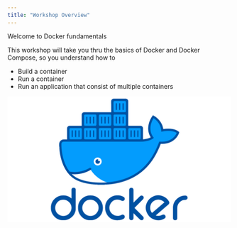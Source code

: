 ```yaml
---
title: "Workshop Overview"
---
```

Welcome to Docker fundamentals

This workshop will take you thru the basics of Docker and Docker Compose, so you understand how to 

- Build a container
- Run a container
- Run an application that consist of multiple containers

![docker](1.png)